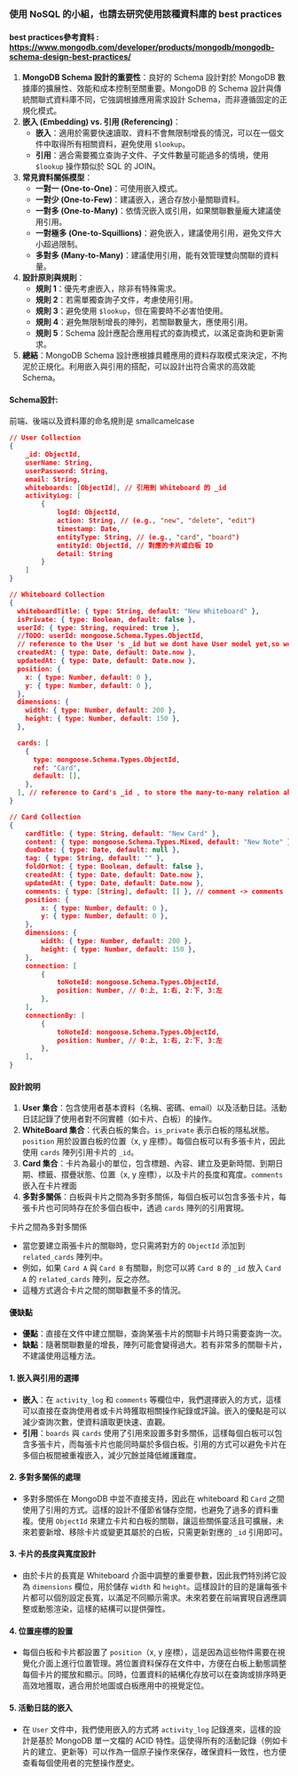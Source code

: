 ### 使用 NoSQL 的小組，也請去研究使用該種資料庫的 best practices<br>
#### best practices參考資料 : https://www.mongodb.com/developer/products/mongodb/mongodb-schema-design-best-practices/<br>
  1. **MongoDB Schema 設計的重要性**：良好的 Schema 設計對於 MongoDB 數據庫的擴展性、效能和成本控制至關重要。MongoDB 的 Schema 設計與傳統關聯式資料庫不同，它強調根據應用需求設計 Schema，而非遵循固定的正規化模式。
  2. **嵌入 (Embedding) vs. 引用 (Referencing)**：
      - **嵌入**：適用於需要快速讀取、資料不會無限制增長的情況，可以在一個文件中取得所有相關資料，避免使用 `$lookup`。
      - **引用**：適合需要獨立查詢子文件、子文件數量可能過多的情境，使用 `$lookup` 操作類似於 SQL 的 JOIN。
  3. **常見資料關係模型**：
      - **一對一 (One-to-One)**：可使用嵌入模式。
      - **一對少 (One-to-Few)**：建議嵌入，適合存放小量關聯資料。
      - **一對多 (One-to-Many)**：依情況嵌入或引用，如果關聯數量龐大建議使用引用。
      - **一對極多 (One-to-Squillions)**：避免嵌入，建議使用引用，避免文件大小超過限制。
      - **多對多 (Many-to-Many)**：建議使用引用，能有效管理雙向關聯的資料量。
  4. **設計原則與規則**：
      - **規則 1**：優先考慮嵌入，除非有特殊需求。
      - **規則 2**：若需單獨查詢子文件，考慮使用引用。
      - **規則 3**：避免使用 `$lookup`，但在需要時不必害怕使用。
      - **規則 4**：避免無限制增長的陣列，若關聯數量大，應使用引用。
      - **規則 5**：Schema 設計應配合應用程式的查詢模式，以滿足查詢和更新需求。
  5. **總結**：MongoDB Schema 設計應根據具體應用的資料存取模式來決定，不拘泥於正規化。利用嵌入與引用的搭配，可以設計出符合需求的高效能 Schema。<br>
#### Schema設計:
前端、後端以及資料庫的命名規則是 smallcamelcase <br>
```json
// User Collection
{
    _id: ObjectId,
    userName: String,
    userPassword: String,
    email: String,
    whiteboards: [ObjectId], // 引用到 Whiteboard 的 _id
    activityLog: [
        {
            logId: ObjectId,
            action: String, // (e.g., "new", "delete", "edit")
            timestamp: Date,
            entityType: String, // (e.g., "card", "board")
            entityId: ObjectId, // 對應的卡片或白板 ID
            detail: String
        }
    ]
}
```
```json
// Whiteboard Collection
{
  whiteboardTitle: { type: String, default: "New Whiteboard" },
  isPrivate: { type: Boolean, default: false },
  userId: { type: String, required: true },
  //TODO: userId: mongoose.Schema.Types.ObjectId,
  // reference to the User 's _id but we dont have User model yet,so we use String temporarily.
  createdAt: { type: Date, default: Date.now },
  updatedAt: { type: Date, default: Date.now },
  position: {
    x: { type: Number, default: 0 },
    y: { type: Number, default: 0 },
  },
  dimensions: {
    width: { type: Number, default: 200 },
    height: { type: Number, default: 150 },
  },

  cards: [
    {
      type: mongoose.Schema.Types.ObjectId,
      ref: "Card",
      default: [],
    },
  ], // reference to Card's _id , to store the many-to-many relation about cards.
}
```
```json
// Card Collection
{
    cardTitle: { type: String, default: "New Card" },
    content: { type: mongoose.Schema.Types.Mixed, default: "New Note" },
    dueDate: { type: Date, default: null },
    tag: { type: String, default: "" },
    foldOrNot: { type: Boolean, default: false },
    createdAt: { type: Date, default: Date.now },
    updatedAt: { type: Date, default: Date.now },
    comments: { type: [String], default: [] }, // comment -> comments
    position: {
        x: { type: Number, default: 0 },
        y: { type: Number, default: 0 },
    },
    dimensions: {
        width: { type: Number, default: 200 },
        height: { type: Number, default: 150 },
    },
    connection: [
        {
            toNoteId: mongoose.Schema.Types.ObjectId,
            position: Number, // 0:上, 1:右, 2:下, 3:左
        },
    ],
    connectionBy: [
        {
            toNoteId: mongoose.Schema.Types.ObjectId,
            position: Number, // 0:上, 1:右, 2:下, 3:左
        },
    ],
}
```
#### 設計說明

1. **User 集合**：包含使用者基本資料（名稱、密碼、email）以及活動日誌。活動日誌記錄了使用者對不同實體（如卡片、白板）的操作。
2. **WhiteBoard 集合**：代表白板的集合。`is_private` 表示白板的隱私狀態。`position` 用於設置白板的位置（x, y 座標）。每個白板可以有多張卡片，因此使用 `cards` 陣列引用卡片的 `_id`。
3. **Card 集合**：卡片為最小的單位，包含標題、內容、建立及更新時間、到期日期、標籤、摺疊狀態、位置（x, y 座標），以及卡片的長度和寬度。`comments` 嵌入在卡片裡面
4. **多對多關係**：白板與卡片之間為多對多關係，每個白板可以包含多張卡片，每張卡片也可同時存在於多個白板中，透過 `cards` 陣列的引用實現。

卡片之間為多對多關係

- 當您要建立兩張卡片的關聯時，您只需將對方的 `ObjectId` 添加到 `related_cards` 陣列中。
- 例如，如果 `Card A` 與 `Card B` 有關聯，則您可以將 `Card B` 的 `_id` 放入 `Card A` 的 `related_cards` 陣列，反之亦然。
- 這種方式適合卡片之間的關聯數量不多的情況。

#### 優缺點

- **優點**：直接在文件中建立關聯，查詢某張卡片的關聯卡片時只需要查詢一次。
- **缺點**：隨著關聯數量的增長，陣列可能會變得過大。若有非常多的關聯卡片，不建議使用這種方法。

#### 1. **嵌入與引用的選擇**

- **嵌入**：在 `activity_log` 和 `comments` 等欄位中，我們選擇嵌入的方式，這樣可以直接在查詢使用者或卡片時獲取相關操作紀錄或評論。嵌入的優點是可以減少查詢次數，使資料讀取更快速、直觀。
- **引用**：`boards` 與 `cards` 使用了引用來設置多對多關係，這樣每個白板可以包含多張卡片，而每張卡片也能同時屬於多個白板。引用的方式可以避免卡片在多個白板間被重複嵌入，減少冗餘並降低維護難度。

#### 2. **多對多關係的處理**

- 多對多關係在 MongoDB 中並不直接支持，因此在  whiteboard 和 `Card` 之間使用了引用的方式。這樣的設計不僅節省儲存空間，也避免了過多的資料重複。使用 `ObjectId` 來建立卡片和白板的關聯，讓這些關係靈活且可擴展，未來若要新增、移除卡片或變更其屬於的白板，只需更新對應的 `_id` 引用即可。

#### 3. **卡片的長度與寬度設計**

- 由於卡片的長寬是 Whiteboard 介面中調整的重要參數，因此我們特別將它設為 `dimensions` 欄位，用於儲存 `width` 和 `height`。這樣設計的目的是讓每張卡片都可以個別設定長寬，以滿足不同顯示需求。未來若要在前端實現自適應調整或動態渲染，這樣的結構可以提供彈性。

#### 4. **位置座標的設置**

- 每個白板和卡片都設置了 `position`（x, y 座標），這是因為這些物件需要在視覺化介面上進行位置管理。將位置資料保存在文件中，方便在白板上動態調整每個卡片的擺放和顯示。同時，位置資料的結構化存放可以在查詢或排序時更高效地獲取，適合用於地圖或白板應用中的視覺定位。

#### 5. **活動日誌的嵌入**

- 在 `User` 文件中，我們使用嵌入的方式將 `activity_log` 記錄進來，這樣的設計是基於 MongoDB 單一文檔的 ACID 特性。這使得所有的活動記錄（例如卡片的建立、更新等）可以作為一個原子操作來保存，確保資料一致性，也方便查看每個使用者的完整操作歷史。